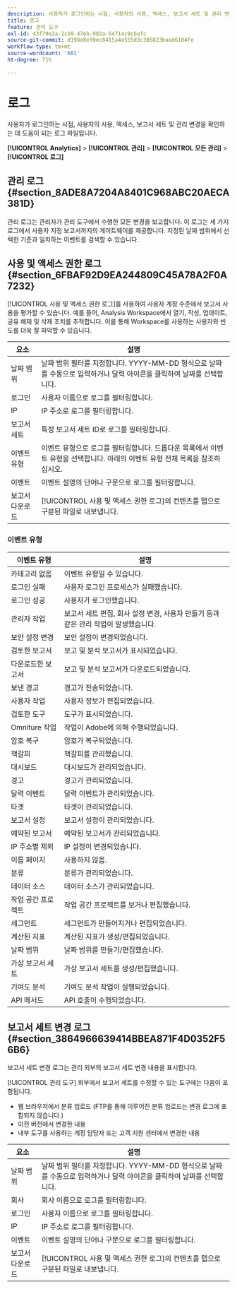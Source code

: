 ```yaml
---
description: 사용자가 로그인하는 시점, 사용자의 사용, 액세스, 보고서 세트 및 관리 변경을 확인하는 데 도움이 되는 로그 파일입니다.
title: 로그
feature: 관리 도구
exl-id: 43f79e2a-2cb9-47eb-982a-54714c9cbafc
source-git-commit: d198e8ef0ec8415a4a555d3c385823baad6104fe
workflow-type: tm+mt
source-wordcount: '601'
ht-degree: 71%

---
```


# 로그

사용자가 로그인하는 시점, 사용자의 사용, 액세스, 보고서 세트 및 관리 변경을 확인하는 데 도움이 되는 로그 파일입니다.

**[!UICONTROL Analytics]** >  **[!UICONTROL 관리]** >  **[!UICONTROL 모든 관리]** >  **[!UICONTROL 로그]**

## 관리 로그 {#section_8ADE8A7204A8401C968ABC20AECA381D}

관리 로그는 관리자가 관리 도구에서 수행한 모든 변경을 보고합니다. 이 로그는 세 가지 로그에서 사용자 지정 보고서까지의 게이트웨이를 제공합니다. 지정된 날짜 범위에서 선택한 기준과 일치하는 이벤트를 검색할 수 있습니다.

## 사용 및 액세스 권한 로그 {#section_6FBAF92D9EA244809C45A78A2F0A7232}

[!UICONTROL 사용 및 액세스 권한 로그]를 사용하여 사용자 계정 수준에서 보고서 사용을 평가할 수 있습니다. 예를 들어, Analysis Workspace에서 열기, 작성, 업데이트, 공유 해제 및 삭제 조치를 추적합니다. 이를 통해 Workspace를 사용하는 사용자와 빈도를 더욱 잘 파악할 수 있습니다.

| 요소 | 설명 |
|---|---|
| 날짜 범위 | 날짜 범위 필터를 지정합니다. YYYY-MM-DD 형식으로 날짜를 수동으로 입력하거나 달력 아이콘을 클릭하여 날짜를 선택합니다. |
| 로그인 | 사용자 이름으로 로그를 필터링합니다. |
| IP | IP 주소로 로그를 필터링합니다. |
| 보고서 세트 | 특정 보고서 세트 ID로 로그를 필터링합니다. |
| 이벤트 유형 | 이벤트 유형으로 로그를 필터링합니다. 드롭다운 목록에서 이벤트 유형을 선택합니다. 아래의 이벤트 유형 전체 목록을 참조하십시오. |
| 이벤트 | 이벤트 설명의 단어나 구문으로 로그를 필터링합니다. |
| 보고서 다운로드 | [!UICONTROL 사용 및 액세스 권한 로그]의 컨텐츠를 탭으로 구분된 파일로 내보냅니다. |

### 이벤트 유형

| 이벤트 유형 | 설명 |
| --- | --- |
| 카테고리 없음 | 이벤트 유형일 수 있습니다. |
| 로그인 실패 | 사용자 로그인 프로세스가 실패했습니다. |
| 로그인 성공 | 사용자가 로그인했습니다. |
| 관리자 작업 | 보고서 세트 편집, 회사 설정 변경, 사용자 만들기 등과 같은 관리 작업이 발생했습니다. |
| 보안 설정 변경 | 보안 설정이 변경되었습니다. |
| 검토한 보고서 | 보고 및 분석 보고서가 표시되었습니다. |
| 다운로드한 보고서 | 보고 및 분석 보고서가 다운로드되었습니다. |
| 보낸 경고 | 경고가 전송되었습니다. |
| 사용자 작업 | 사용자 정보가 편집되었습니다. |
| 검토한 도구 | 도구가 표시되었습니다. |
| Omniture 작업 | 작업이 Adobe에 의해 수행되었습니다. |
| 암호 복구 | 암호가 복구되었습니다. |
| 책갈피 | 책갈피를 관리했습니다. |
| 대시보드 | 대시보드가 관리되었습니다. |
| 경고 | 경고가 관리되었습니다. |
| 달력 이벤트 | 달력 이벤트가 관리되었습니다. |
| 타겟 | 타겟이 관리되었습니다. |
| 보고서 설정 | 보고서 설정이 관리되었습니다. |
| 예약된 보고서 | 예약된 보고서가 관리되었습니다. |
| IP 주소별 제외 | IP 설정이 변경되었습니다. |
| 이름 페이지 | 사용하지 않음. |
| 분류 | 분류가 관리되었습니다. |
| 데이터 소스 | 데이터 소스가 관리되었습니다. |
| 작업 공간 프로젝트 | 작업 공간 프로젝트를 보거나 편집했습니다. |
| 세그먼트 | 세그먼트가 만들어지거나 편집되었습니다. |
| 계산된 지표 | 계산된 지표가 생성/편집되었습니다. |
| 날짜 범위 | 날짜 범위를 만들기/편집했습니다. |
| 가상 보고서 세트 | 가상 보고서 세트를 생성/편집했습니다. |
| 기여도 분석 | 기여도 분석 작업이 실행되었습니다. |
| API 메서드 | API 호출이 수행되었습니다. |


## 보고서 세트 변경 로그 {#section_3864966639414BBEA871F4D0352F56B6}

보고서 세트 변경 로그는 관리 외부의 보고서 세트 변경 내용을 표시합니다.

[!UICONTROL 관리 도구] 외부에서 보고서 세트를 수정할 수 있는 도구에는 다음이 포함됩니다.

* 웹 브라우저에서 분류 업로드 (FTP를 통해 이루어진 분류 업로드는 변경 로그에 포함되지 않습니다.)
* 이전 버전에서 변경한 내용
* 내부 도구를 사용하는 계정 담당자 또는 고객 지원 센터에서 변경한 내용

| 요소 | 설명 |
|---|---|
| 날짜 범위 | 날짜 범위 필터를 지정합니다. YYYY-MM-DD 형식으로 날짜를 수동으로 입력하거나 달력 아이콘을 클릭하여 날짜를 선택합니다. |
| 회사 | 회사 이름으로 로그를 필터링합니다. |
| 로그인 | 사용자 이름으로 로그를 필터링합니다. |
| IP | IP 주소로 로그를 필터링합니다. |
| 이벤트 | 이벤트 설명의 단어나 구문으로 로그를 필터링합니다. |
| 보고서 다운로드 | [!UICONTROL 사용 및 액세스 권한 로그]의 컨텐츠를 탭으로 구분된 파일로 내보냅니다. |
